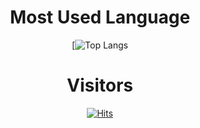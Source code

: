 <!--
### Hi there 👋


**elsannadisney/elsannadisney** is a ✨ _special_ ✨ repository because its `README.md` (this file) appears on your GitHub profile.

Here are some ideas to get you started:

- 🔭 I’m currently working on ...
- 🌱 I’m currently learning ...
- 👯 I’m looking to collaborate on ...
- 🤔 I’m looking for help with ...
- 💬 Ask me about ...
- 📫 How to reach me: ...
- 😄 Pronouns: ...
- ⚡ Fun fact: ...


<h1> <div align=center>My GitHub Stats</div></h1>
  <div align=center>
	
	
 [![Anurag's github stats](https://github-readme-stats.vercel.app/api?username=elsannadisney)](https://github.com/anuraghazra/github-readme-stats)
-->

<h1> <div align=center>Most Used Language</div></h1>
  <div align=center>
	
 [![Top Langs](https://github-readme-stats.vercel.app/api/top-langs/?username=elsannadisney&layout=https://github.com/anuraghazra/github-readme-stats/blob/master/themes/README.md&theme=tokyonight)

   </div>	
<h1> <div align=center>Visitors</div></h1>
  <div align=center>
	
 [![Hits](https://hits.seeyoufarm.com/api/count/incr/badge.svg?url=https%3A%2F%2Fgithub.com%2Fzzsza)](https://hits.seeyoufarm.com)
	
  </div>
